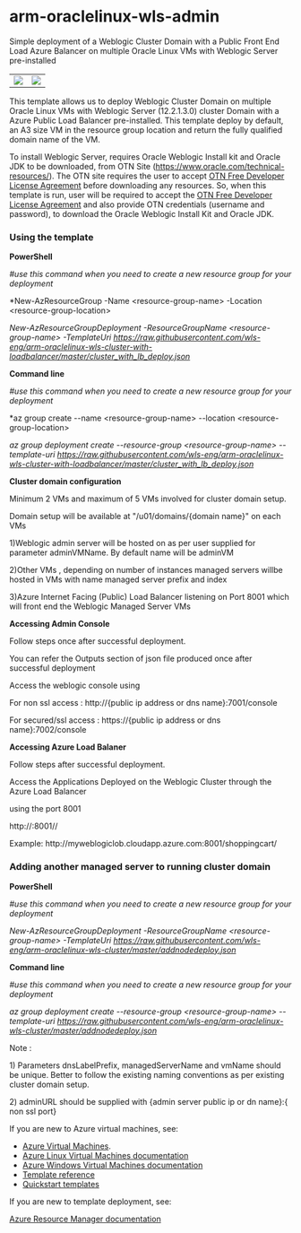 # arm-oraclelinux-wls-admin
 Simple deployment of a Weblogic Cluster Domain with a Public Front End Load Azure Balancer on multiple Oracle Linux VMs with Weblogic Server pre-installed

<table border="0">
<tr border="0">
    <td>
<a href="https://portal.azure.com/#create/Microsoft.Template/uri/https%3A%2F%2Fraw.githubusercontent.com%2Fwls-eng%2Farm-oraclelinux-wls-cluster%2Fmaster%2Fclusterdeploy.json"" target="_blank">
    <img src="http://azuredeploy.net/deploybutton.png"/>
</a>
    </td>
    <td>
<a href="http://armviz.io/#/?load=https%3A%2F%2Fraw.githubusercontent.com%2Fwls-eng%2Farm-oraclelinux-wls-cluster%2Fmaster%2Fclusterdeploy.json" target="_blank">
    <img src="http://armviz.io/visualizebutton.png"/>
</a>
    </td>
  </tr>
</table>    

This template allows us to deploy Weblogic Cluster Domain on multiple Oracle Linux VMs with Weblogic Server (12.2.1.3.0) cluster Domain with a Azure Public Load Balancer pre-installed. 
This template deploy by default, an A3 size VM in the resource group location and return the fully qualified domain name of the VM.

To install Weblogic Server, requires Oracle Weblogic Install kit and Oracle JDK to be downloaded, from OTN Site (https://www.oracle.com/technical-resources/). The OTN site requires the user to accept <a href="https://www.oracle.com/downloads/licenses/standard-license.html">OTN Free Developer License Agreement</a> before downloading any resources. 
So, when this template is run, user will be required to accept the <a href="https://www.oracle.com/downloads/licenses/standard-license.html">OTN Free Developer License Agreement</a> and also provide OTN credentials (username and password), to download the Oracle Weblogic Install Kit and Oracle JDK.


<h3>Using the template</h3>

**PowerShell** 

*#use this command when you need to create a new resource group for your deployment*

*New-AzResourceGroup -Name &lt;resource-group-name&gt; -Location &lt;resource-group-location&gt; 

*New-AzResourceGroupDeployment -ResourceGroupName &lt;resource-group-name&gt; -TemplateUri https://raw.githubusercontent.com/wls-eng/arm-oraclelinux-wls-cluster-with-loadbalancer/master/cluster_with_lb_deploy.json*

**Command line**

*#use this command when you need to create a new resource group for your deployment*

*az group create --name &lt;resource-group-name&gt; --location &lt;resource-group-location&gt;

*az group deployment create --resource-group &lt;resource-group-name&gt; --template-uri https://raw.githubusercontent.com/wls-eng/arm-oraclelinux-wls-cluster-with-loadbalancer/master/cluster_with_lb_deploy.json*

**Cluster domain configuration**
<p>Minimum 2 VMs  and maximum of 5 VMs involved for cluster domain setup.</p>
<p>Domain setup will be available at "/u01/domains/{domain name}" on each VMs
<p>1)Weblogic admin server will be hosted on as per user supplied for parameter adminVMName. By default name will be adminVM </p>
<p>2)Other VMs , depending on number of instances managed servers willbe hosted in VMs with name managed server prefix and index   </p>
<p>3)Azure Internet Facing (Public) Load Balancer listening on Port 8001 which will front end the Weblogic Managed Server VMs </p>

**Accessing Admin Console**
<p>
Follow steps once after successful deployment.
 <p> You can refer the Outputs section of json file produced once after successful deployment
 <p> Access the weblogic console using </p>
 <p>   For non ssl access     : http://{public ip address or dns name}:7001/console </p>
 <p>   For secured/ssl access : https://{public ip address or dns name}:7002/console </p>
</p>

**Accessing Azure Load Balaner**
<p>
Follow steps after successful deployment.
  <p> Access the Applications Deployed on the Weblogic Cluster through the Azure Load Balancer </p>
  <p> using the port 8001 </p>
  <p> http://<lb_public_IP>:8001/<application_context>/
  <p></p>
 <p> Example: http://myweblogiclob.cloudapp.azure.com:8001/shoppingcart/ </p>
<h3> Adding another managed server to  running cluster domain </h3>

**PowerShell** 

*#use this command when you need to create a new resource group for your deployment*

*New-AzResourceGroupDeployment -ResourceGroupName &lt;resource-group-name&gt; -TemplateUri https://raw.githubusercontent.com/wls-eng/arm-oraclelinux-wls-cluster/master/addnodedeploy.json*

**Command line**

*#use this command when you need to create a new resource group for your deployment*

*az group deployment create --resource-group &lt;resource-group-name&gt; --template-uri https://raw.githubusercontent.com/wls-eng/arm-oraclelinux-wls-cluster/master/addnodedeploy.json*

<p>Note : </p>
 <p>1) Parameters dnsLabelPrefix, managedServerName and vmName should be unique. Better to follow the existing naming conventions as per existing cluster domain setup. </p>
 <p>2) adminURL should be supplied with {admin server public ip or dn name}:{ non ssl port} </p>
 

If you are new to Azure virtual machines, see:

- [Azure Virtual Machines](https://azure.microsoft.com/services/virtual-machines/).
- [Azure Linux Virtual Machines documentation](https://docs.microsoft.com/azure/virtual-machines/linux/)
- [Azure Windows Virtual Machines documentation](https://docs.microsoft.com/azure/virtual-machines/windows/)
- [Template reference](https://docs.microsoft.com/azure/templates/microsoft.compute/allversions)
- [Quickstart templates](https://azure.microsoft.com/resources/templates/?resourceType=Microsoft.Compute&pageNumber=1&sort=Popular)

If you are new to template deployment, see:

[Azure Resource Manager documentation](https://docs.microsoft.com/azure/azure-resource-manager/)
